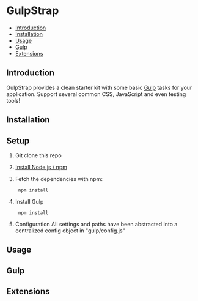 # GulpStrap

- [Introduction](#introduction)
- [Installation](#installation)
- [Usage](#usage)
- [Gulp](#gulp)
- [Extensions](#extensions)

<a name="introduction"></a>
## Introduction

GulpStrap provides a clean starter kit with some basic [Gulp](http://gulpjs.com) tasks for your application.
Support several common CSS, JavaScript and even testing tools!

<a name="installation"></a>
## Installation

## Setup

1. Git clone this repo
2. [Install Node.js / npm](http://nodejs.org/download/)
3. Fetch the dependencies with npm:

        npm install

4. Install Gulp

        npm install 

5. Configuration
All settings and paths have been abstracted into a centralized config object in "gulp/config.js"

<a name="usage"></a>
## Usage

<a name="gulp"></a>
## Gulp

<a name="extensions"></a>
## Extensions




